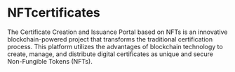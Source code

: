 # NFTcertificates
The Certificate Creation and Issuance Portal based on NFTs is an innovative blockchain-powered project that transforms the traditional certification process. 
This platform utilizes the advantages of blockchain technology to create, manage,
and distribute digital certificates as unique and secure Non-Fungible Tokens (NFTs).
